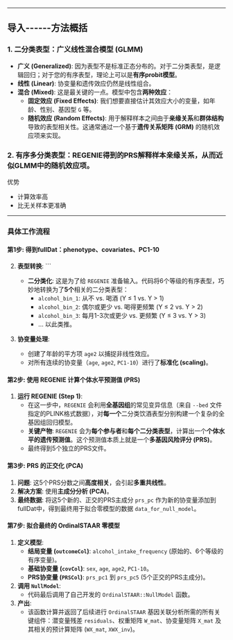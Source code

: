 
---
## 导入------方法概括

### 1. 二分类表型：广义线性混合模型 (GLMM)

*   **广义 (Generalized)**: 因为表型不是标准正态分布的。对于二分类表型，是逻辑回归；对于您的有序表型，理论上可以是**有序probit模型**。
*   **线性 (Linear)**: 协变量和遗传效应仍然是线性组合。
*   **混合 (Mixed)**: 这是最关键的一点。模型中包含**两种效应**：
    *   **固定效应 (Fixed Effects)**: 我们想要直接估计其效应大小的变量，如年龄、性别、基因型 `G` 等。
    *   **随机效应 (Random Effects)**: 用于解释样本之间由于**亲缘关系**和**群体结构**导致的表型相关性。这通常通过一个基于**遗传关系矩阵 (GRM)** 的随机效应项来实现。

### 2. 有序多分类表型：REGENIE得到的PRS解释样本亲缘关系，从而近似GLMM中的随机效应项。

优势
- 计算效率高
- 比无关样本更准确


---

### 具体工作流程

#### 第1步: 得到fullDat：phenotype、covariates、PC1-10

2.  **表型转换**:        ```
    *   **二分类化**: 这是为了给 `REGENIE` 准备输入。代码将6个等级的有序表型，巧妙地转换为了**5个**相关的二分类表型：
        *   `alcohol_bin_1`: 从不 vs. 喝酒 (Y ≤ 1 vs. Y > 1)
        *   `alcohol_bin_2`: 偶尔或更少 vs. 喝得更频繁 (Y ≤ 2 vs. Y > 2)
        *   `alcohol_bin_3`: 每月1-3次或更少 vs. 更频繁 (Y ≤ 3 vs. Y > 3)
        *   ... 以此类推。

3.  **协变量处理**:
    *   创建了年龄的平方项 `age2` 以捕捉非线性效应。
    *   对所有连续的协变量（`age`, `age2`, `PC1-10`）进行了**标准化 (scaling)**。

#### 第2步: 使用 REGENIE 计算个体水平预测值 (PRS)

1.  **运行 REGENIE (Step 1)**:
    *   在这一步中，`REGENIE` 会利用**全基因组**的常见变异信息（来自 `--bed` 文件指定的PLINK格式数据），对**每一个**二分类饮酒表型分别构建一个复杂的全基因组回归模型。
    *   **关键产物**: `REGENIE` 会为**每个参与者**和**每个二分类表型**，计算出一个**个体水平的遗传预测值**。这个预测值本质上就是一个**多基因风险评分 (PRS)**。
    *   最终得到5个独立的PRS文件。

#### 第3步: PRS 的正交化 (PCA)

1.  **问题**: 这5个PRS分数之间**高度相关**，会引起**多重共线性**。
2.  **解决方案**: 使用**主成分分析 (PCA)**。
3.  **最终数据**: 将这5个新的、正交的PRS主成分 `prs_pc` 作为新的协变量添加到fullDat中，得到最终用于拟合零模型的数据 `data_for_null_model`。

#### 第7步: 拟合最终的 OrdinalSTAAR 零模型

1.  **定义模型**:
    *   **结局变量 (`outcomeCol`)**: `alcohol_intake_frequency` (原始的、6个等级的有序变量)。
    *   **基础协变量 (`covCol`)**: `sex`, `age`, `age2`, `PC1-10`。
    *   **PRS协变量 (`PRSCol`)**: `prs_pc1` 到 `prs_pc5` (5个正交的PRS主成分)。
2.  **调用 `NullModel`**:
    *   代码最后调用了自己开发的 `OrdinalSTAAR::NullModel` 函数。
3.  **产出**:
    *   该函数计算并返回了后续进行 `OrdinalSTAAR` 基因关联分析所需的所有关键组件：潜变量残差 `residuals`、权重矩阵 `W_mat`、协变量矩阵 `X_mat` 及其相关的预计算矩阵 (`WX_mat`, `XWX_inv`)。